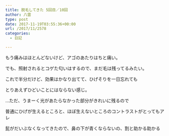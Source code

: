 ```yaml
---
title: 脱毛してきた 5回目／10回
author: 八雲
type: post
date: 2017-11-19T03:55:36+00:00
url: /2017/11/2578
categories:
  - 日記

---
```

もう痛みはほとんどないけど、アゴのあたりはちと痛い。
  
でも、照射されるとコゲた匂いはするので、まだ毛は残ってるみたい。
  
これで半分だけど、効果はかなり出てて、ひげそりを一日忘れても
  
とりあえずひどいことにはならない感じ。
  
…ただ、うまーく光があたらなかった部分がきれいに残るので
  
普通にひげが生えるところと、ほぼ生えないところのコントラストがとってもアレ

髭がだいぶなくなってきたので、鼻の下が青くならないの、割と助かる助かる
